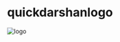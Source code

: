 # quickdarshanlogo
![logo](https://github.com/user-attachments/assets/e18eef78-104c-4aec-aec0-0ed5e9b1672a)
